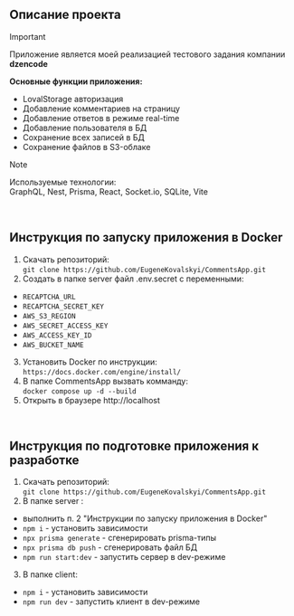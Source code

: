 ## Описание проекта  

> [!IMPORTANT]
> Приложение является моей реализацией тестового задания компании **dzencode**  

**Основные функции приложения:**  
- LovalStorage авторизация
- Добавление комментариев на страницу
- Добавление ответов в режиме real-time
- Добавление пользователя в БД
- Сохранение всех записей в БД
- Сохранение файлов в S3-облаке

> [!NOTE]
> Используемые технологии:  
> GraphQL, Nest, Prisma, React, Socket.io, SQLite, Vite  

<br>

## Инструкция по запуску приложения в Docker  
1. Скачать репозиторий:  
  `git clone https://github.com/EugeneKovalskyi/CommentsApp.git`   
2. Создать в папке server файл .env.secret с переменными:  
  - `RECAPTCHA_URL`
  - `RECAPTCHA_SECRET_KEY`
  - `AWS_S3_REGION`
  - `AWS_SECRET_ACCESS_KEY`
  - `AWS_ACCESS_KEY_ID`
  - `AWS_BUCKET_NAME`
3. Установить Docker по инструкции:  
  `https://docs.docker.com/engine/install/` 
4. В папке CommentsApp вызвать комманду:  
  `docker compose up -d --build`  
5. Открыть в браузере http://localhost  

<br>

## Инструкция по подготовке приложения к разработке  
1. Скачать репозиторий:  
  `git clone https://github.com/EugeneKovalskyi/CommentsApp.git`  
2. В папке server :
  - выполнить п. 2 "Инструкции по запуску приложения в Docker"
  - `npm i` - установить зависимости
  - `npx prisma generate` - сгенерировать prisma-типы  
  - `npx prisma db push` - сгенерировать файл БД
  - `npm run start:dev` - запустить сервер в dev-режиме
3. В папке client:
  - `npm i` - установить зависимости
  - `npm run dev` - запустить клиент в dev-режиме
  